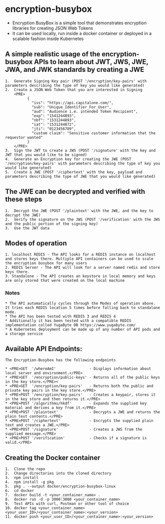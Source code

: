 # encryption-busybox

-   Encryption BusyBox is a simple tool that demonstrates encryption libraries for creating JSON Web Tokens
-   It can be used locally, run inside a docker container or deployed in a scalable fashion inside Kubernetes

## A simple realistic usage of the encryption-busybox APIs to learn about JWT, JWS, JWE, JWA, and JWK standards by creating a JWE

    1.  Generate Signing Key pair (POST '/encryption/key-pairs' with parameters describing the type of key you would like generated)
    2.  Create a JSON Web Token that you are interested in Signing
        <PRE>  
              {
                "iss": "https://api.capitalone.com/",
                "sub": "Unique_Identifier_For_User",
                "aud": "Audience i.e. intended Token Recipient",
                "exp": "1541244893",
                "nbf": "1531244893",
                "iat": "1531244872",
                "jti": "0123456789",
                "custom claim": "Sensitive customer information that the requestor wanted"
              }
        </PRE>  
    3.  Sign the JWT to create a JWS (POST '/signature' with the key and JWT that you would like to be signed)
    4.  Generate an Encryption key for creating the JWE (POST '/encryption/key-pairs' with parameters describing the type of key you would like generated)
    5.  Create a JWE (POST '/ciphertext' with the key, payload and parameters describing the type of JWE that you would like generated)

## The JWE can be decrypted and verified with these steps

    1.  Decrypt the JWE (POST '/plaintext' with the JWE, and the key to decrypt the JWE)
    2.  Verify the signature on the JWS (POST '/verification' with the JWS and the public portion of the signing key)
    3.  Use the JWT data

## Modes of operation

    1. localhost REDIS - The API looks for a REDIS instance on localhost and stores keys there. Multiple API containers can be used to scale the encryption busybox for many users
    2. REDIS Server - The API will look for a server named redis and store keys there.
    3. Standalone - The API creates an keystore in local memory and keys are only stored that were created on the local machine

### Notes

    * The API automatically cycles through the Modes of operation above. It tries each REDIS location 5 times before falling back to standalone mode.
    * The API has been tested with REDIS 3 and REDIS 4
    * Additionally it has been tested with a compatible REDIS implementation called YugaByte DB https://www.yugabyte.com/
    * A Kubernetes deployment can be made up of any number of API pods and a storage service

## **Available API Endpoints:**

    The Encryption-Busybox has the following endpoints

    * <PRE>GET  '/whereAmI'               - Displays information about local server and environment.</PRE>
    * <PRE>GET  '/encryption/public-keys' - Returns all of the public keys in the key store.</PRE><
    * <PRE>GET  '/encryption/key-pairs'   - Returns both the public and private key pairs in the key store.</PRE>
    * <PRE>POST '/encryption/key-pairs'   - Creates a keypair, stores it in the key store and then returns it.</PRE>
    * <PRE>POST '/algorithms/hkdf'        - Expands the supplied key material and derives a key from it.</PRE>
    * <PRE>POST '/plaintext'              - Decrypts a JWE and returns the plain text contents.</PRE>
    * <PRE>POST '/ciphertext'             - Encrypts the supplied plain text and creates a JWE.</PRE>
    * <PRE>POST '/signature'              - Creates a JWS from the supplied message.</PRE>
    * <PRE>POST '/verification'           - Checks if a signature is valid.</PRE>

## Creating the Docker container

    1.  Clone the repo
    2.  Change directories into the cloned directory
    3.  npm install
    4.  npm install -g pkg
    5.  pkg . --output docker/encryption-busybox-linux
    6.  cd docker
    7.  docker build -t <your_container_name> .
    8.  docker run -d -p 3000:3000 <your_container_name>
    9.  Test APIs with curl, Postman or other tool of choice
    10. docker tag <your_container_name> <your_user_ID>/<your_container_name>:<your_version>
    11. docker push <your_user_ID>/<your_container_name>:<your_version>
